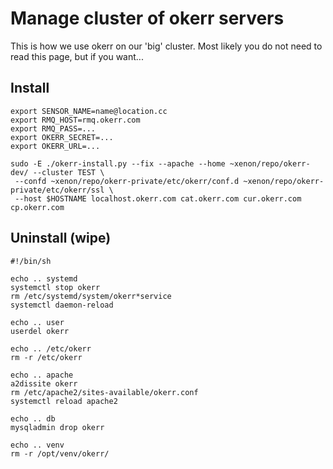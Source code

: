 # Manage cluster of okerr servers
This is how we use okerr on our 'big' cluster. Most likely you do not need to read this page, but if you want...

## Install
~~~shell
export SENSOR_NAME=name@location.cc
export RMQ_HOST=rmq.okerr.com
export RMQ_PASS=...
export OKERR_SECRET=...
export OKERR_URL=...

sudo -E ./okerr-install.py --fix --apache --home ~xenon/repo/okerr-dev/ --cluster TEST \
 --confd ~xenon/repo/okerr-private/etc/okerr/conf.d ~xenon/repo/okerr-private/etc/okerr/ssl \
 --host $HOSTNAME localhost.okerr.com cat.okerr.com cur.okerr.com cp.okerr.com

~~~

## Uninstall (wipe)
~~~shell
#!/bin/sh

echo .. systemd 
systemctl stop okerr
rm /etc/systemd/system/okerr*service
systemctl daemon-reload

echo .. user
userdel okerr

echo .. /etc/okerr
rm -r /etc/okerr

echo .. apache
a2dissite okerr
rm /etc/apache2/sites-available/okerr.conf
systemctl reload apache2

echo .. db
mysqladmin drop okerr

echo .. venv
rm -r /opt/venv/okerr/

~~~
